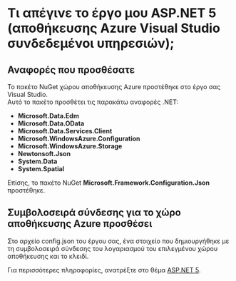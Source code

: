 <properties
    pageTitle="Τι απέγινε το έργο μου ASP.NET 5 (Visual Studio συνδεδεμένοι υπηρεσιών) | Χώρος αποθήκευσης του Windows Azure"
    description="Περιγράφει τι συμβαίνει αφού τη σύνδεση με ένα λογαριασμό του Azure χώρου αποθήκευσης σε ένα έργο Visual Studio ASP.NET 5 χρησιμοποιώντας το Visual Studio συνδεδεμένες υπηρεσίες"
    services="storage"
    documentationCenter=""
    authors="TomArcher"
    manager="douge"
    editor=""/>

<tags
    ms.service="storage"
    ms.workload="web"
    ms.tgt_pltfrm="vs-what-happened"
    ms.devlang="na"
    ms.topic="article"
    ms.date="08/15/2016"
    ms.author="tarcher"/>

# <a name="what-happened-to-my-aspnet-5-project-visual-studio-azure-storage-connected-services"></a>Τι απέγινε το έργο μου ASP.NET 5 (αποθήκευσης Azure Visual Studio συνδεδεμένοι υπηρεσιών);

## <a name="references-added"></a>Αναφορές που προσθέσατε

Το πακέτο NuGet χώρου αποθήκευσης Azure προστέθηκε στο έργο σας Visual Studio.  
Αυτό το πακέτο προσθέτει τις παρακάτω αναφορές .NET:

- **Microsoft.Data.Edm**
- **Microsoft.Data.OData**
- **Microsoft.Data.Services.Client**
- **Microsoft.WindowsAzure.Configuration**
- **Microsoft.WindowsAzure.Storage**
- **Newtonsoft.Json**
- **System.Data**
- **System.Spatial**

Επίσης, το πακέτο NuGet **Microsoft.Framework.Configuration.Json** προστέθηκε.

## <a name="connection-string-for-azure-storage-added"></a>Συμβολοσειρά σύνδεσης για το χώρο αποθήκευσης Azure προσθέσει
Στο αρχείο config.json του έργου σας, ένα στοιχείο που δημιουργήθηκε με τη συμβολοσειρά σύνδεσης του λογαριασμού του επιλεγμένου χώρου αποθήκευσης και το κλειδί.

Για περισσότερες πληροφορίες, ανατρέξτε στο θέμα [ASP.NET 5](http://www.asp.net/vnext).
